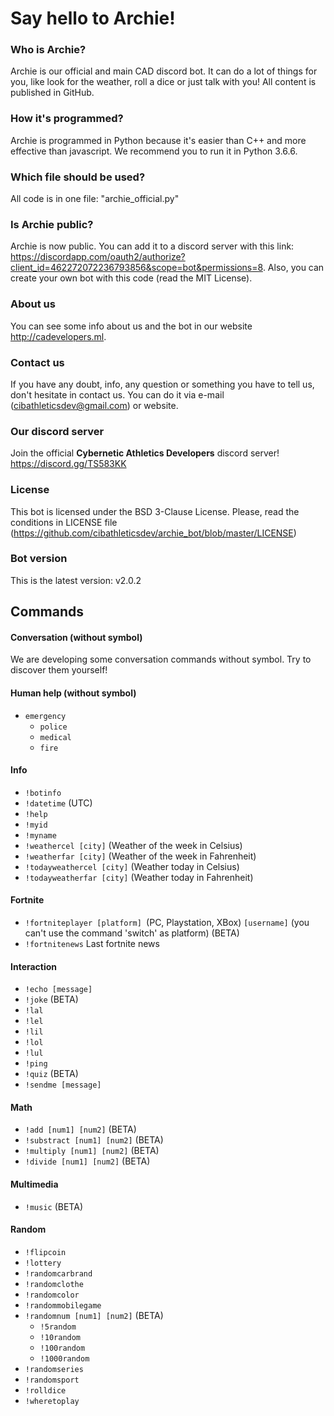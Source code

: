 # Say hello to Archie!
### Who is Archie?
Archie is our official and main CAD discord bot. It can do a lot of things for you, like look for the weather, roll a dice or just talk with you! All content is published in GitHub.
### How it's programmed?
Archie is programmed in Python because it's easier than C++ and more effective than javascript. We recommend you to run it in Python 3.6.6.
### Which file should be used?
All code is in one file: "archie_official.py"
### Is Archie public?
Archie is now public. You can add it to a discord server with this link: https://discordapp.com/oauth2/authorize?client_id=462272072236793856&scope=bot&permissions=8. Also, you can create your own bot with this code (read the MIT License).
### About us
You can see some info about us and the bot in our website http://cadevelopers.ml.
### Contact us
If you have any doubt, info, any question or something you have to tell us, don't hesitate in contact us. You can do it via e-mail (cibathleticsdev@gmail.com) or website.
### Our discord server
Join the official **Cybernetic Athletics Developers** discord server! https://discord.gg/TS583KK
### License
This bot is licensed under the BSD 3-Clause License. Please, read the conditions in LICENSE file (https://github.com/cibathleticsdev/archie_bot/blob/master/LICENSE)
### Bot version
This is the latest version: v2.0.2

## Commands
#### Conversation (without symbol)
We are developing some conversation commands without symbol. Try to discover them yourself!

#### Human help (without symbol)
   - ```emergency```
     - ```police```
     - ```medical```
     - ```fire```

#### Info
   - ```!botinfo```
   - ```!datetime``` (UTC)
   - ```!help```
   - ```!myid```
   - ```!myname```
   - ```!weathercel [city]``` (Weather of the week in Celsius)
   - ```!weatherfar [city]``` (Weather of the week in Fahrenheit)
   - ```!todayweathercel [city]``` (Weather today in Celsius)
   - ```!todayweatherfar [city]``` (Weather today in Fahrenheit)

#### Fortnite
   - ```!fortniteplayer [platform] ```(PC, Playstation, XBox) ```[username]``` (you can't use the command 'switch' as platform) (BETA)
   - ```!fortnitenews``` Last fortnite news

#### Interaction
   - ```!echo [message]```
   - ```!joke``` (BETA)
   - ```!lal```
   - ```!lel```
   - ```!lil```
   - ```!lol```
   - ```!lul```
   - ```!ping```
   - ```!quiz``` (BETA)
   - ```!sendme [message]```

#### Math
   - ```!add [num1] [num2]``` (BETA)
   - ```!substract [num1] [num2]``` (BETA)
   - ```!multiply [num1] [num2]``` (BETA)
   - ```!divide [num1] [num2]``` (BETA)

#### Multimedia
   - ```!music``` (BETA)

#### Random
   - ```!flipcoin```
   - ```!lottery```
   - ```!randomcarbrand```
   - ```!randomclothe```
   - ```!randomcolor```
   - ```!randommobilegame```
   - ```!randomnum [num1] [num2]``` (BETA)
     - ```!5random```
     - ```!10random```
     - ```!100random```
     - ```!1000random```
   - ```!randomseries```
   - ```!randomsport```
   - ```!rolldice```
   - ```!wheretoplay```
